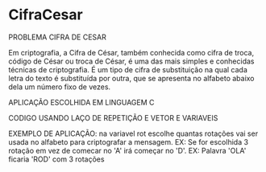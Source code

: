 # CifraCesar
PROBLEMA CIFRA DE CESAR

Em criptografia, a Cifra de César, também conhecida como cifra de troca, código de César ou troca de César, é uma das mais simples e conhecidas técnicas de criptografia. É um tipo de cifra de substituição na qual cada letra do texto é substituída por outra, que se apresenta no alfabeto abaixo dela um número fixo de vezes.

APLICAÇÃO ESCOLHIDA EM LINGUAGEM C

CODIGO USANDO LAÇO DE REPETIÇÃO E VETOR E VARIAVEIS

EXEMPLO DE APLICAÇÃO: na variavel rot escolhe quantas rotações vai ser usada no alfabeto para criptografar a mensagem. EX: Se for escolhida 3 rotação em vez de comecar no 'A' irá começar no 'D'. EX: Palavra 'OLA' ficaria 'ROD' com 3 rotações
